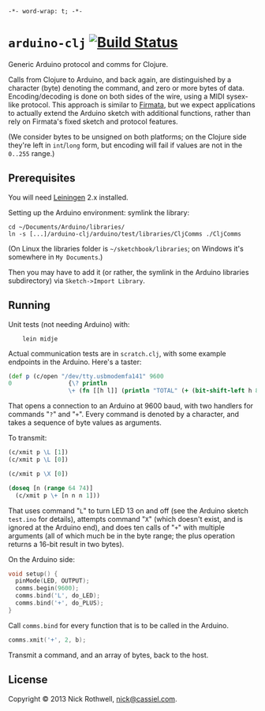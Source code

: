 `-*- word-wrap: t; -*-`

# `arduino-clj` [![Build Status](https://secure.travis-ci.org/cassiel/arduino-clj.png)](http://travis-ci.org/cassiel/arduino-clj)

Generic Arduino protocol and comms for Clojure.

Calls from Clojure to Arduino, and back again, are distinguished by a character (byte) denoting the command, and zero or more bytes of data. Encoding/decoding is done on both sides of the wire, using a MIDI sysex-like protocol. This approach is similar to [Firmata](http://playground.arduino.cc/Interfacing/Firmata), but we expect applications to actually extend the Arduino sketch with additional functions, rather than rely on Firmata's fixed sketch and protocol features.

(We consider bytes to be unsigned on both platforms; on the Clojure side they're left in `int`/`long` form, but encoding will fail if values are not in the `0..255` range.)

## Prerequisites

You will need [Leiningen](https://github.com/technomancy/leiningen) 2.x installed.

Setting up the Arduino environment: symlink the library:

    cd ~/Documents/Arduino/libraries/
    ln -s [...]/arduino-clj/arduino/test/libraries/CljComms ./CljComms
    
(On Linux the libraries folder is `~/sketchbook/libraries`; on Windows it's somewhere in `My Documents`.)

Then you may have to add it (or rather, the symlink in the Arduino libraries subdirectory) via `Sketch->Import Library`.

## Running

Unit tests (not needing Arduino) with:

        lein midje

Actual communication tests are in `scratch.clj`, with some example endpoints in the Arduino. Here's a taster:

```clojure
(def p (c/open "/dev/tty.usbmodemfa141" 9600
0                {\? println
                 \+ (fn [[h l]] (println "TOTAL" (+ (bit-shift-left h 8) l)))}))
```

That opens a connection to an Arduino at 9600 baud, with two handlers for commands "`?`" and "`+`". Every command is denoted by a character, and takes a sequence of byte values as arguments.

To transmit:

```clojure
(c/xmit p \L [1])
(c/xmit p \L [0])

(c/xmit p \X [0])

(doseq [n (range 64 74)]
  (c/xmit p \+ [n n n 1]))
```

That uses command "`L`" to turn LED 13 on and off (see the Arduino sketch `test.ino` for details), attempts command "`X`" (which doesn't exist, and is ignored at the Arduino end), and does ten calls of "`+`" with multiple arguments (all of which much be in the byte range; the plus operation returns a 16-bit result in two bytes).

On the Arduino side:

```c++
void setup() {
  pinMode(LED, OUTPUT);
  comms.begin(9600);
  comms.bind('L', do_LED);
  comms.bind('+', do_PLUS);
}
```

Call `comms.bind` for every function that is to be called in the Arduino.

```c++
comms.xmit('+', 2, b);
```

Transmit a command, and an array of bytes, back to the host.

## License

Copyright © 2013 Nick Rothwell, nick@cassiel.com.
